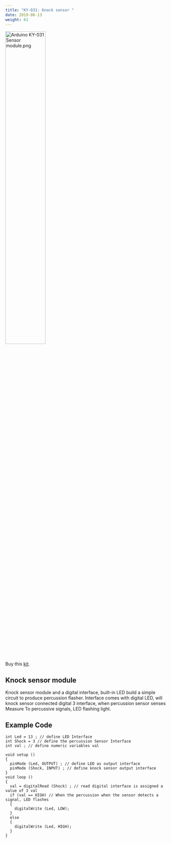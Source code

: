 ```yaml
---
title: "KY-031: Knock sensor "
date: 2019-06-13
weight: 61
---
```


<img style="width:50%" src="/images/Arduino_KY-031_Sensor_module.png" alt="Arduino KY-031 Sensor module.png"/>

Buy this [kit](http://www.dx.com/p/arduno-37-in-1-sensor-module-kit-black-142834?Utm_rid=92935131&Utm_source=affiliate).

Knock sensor module
---
Knock sensor module and a digital interface, built-in LED build a simple circuit to produce percussion flasher. Interface comes with digital LED, will knock sensor connected digital 3 interface, when percussion sensor senses Measure To percussive signals, LED flashing light.

Example Code
---
	int Led = 13 ; // define LED Interface
	int Shock = 3 // define the percussion Sensor Interface
	int val ; // define numeric variables val

	void setup ()
	{
	  pinMode (Led, OUTPUT) ; // define LED as output interface
	  pinMode (Shock, INPUT) ; // define knock sensor output interface
	}
	void loop ()
	{
	  val = digitalRead (Shock) ; // read digital interface is assigned a value of 3 val
	  if (val == HIGH) // When the percussion when the sensor detects a signal, LED flashes
	  {
	    digitalWrite (Led, LOW);
	  }
	  else
	  {
	    digitalWrite (Led, HIGH);
	  }
	}
